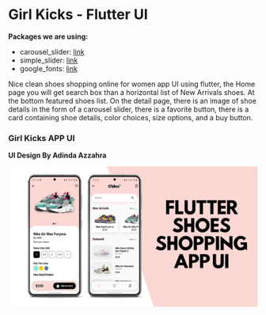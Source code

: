 # Girl Kicks - Flutter UI

**Packages we are using:**

- carousel_slider: [link](https://pub.dev/packages/carousel_slider)
- simple_slider: [link](https://pub.dev/packages/simple_shadow)
- google_fonts: [link](https://pub.dev/packages/google_fonts)

Nice clean shoes shopping online for women app UI using flutter, the Home page you will get search box than a horizontal list of New Arrivals shoes. At the bottom featured shoes list. On the detail page, there is an image of shoe details in the form of a carousel slider, there is a favorite button, there is a card containing shoe details, color choices, size options, and a buy button.

### Girl Kicks APP UI

**UI Design By Adinda Azzahra**

![App UI](/banner.png)
